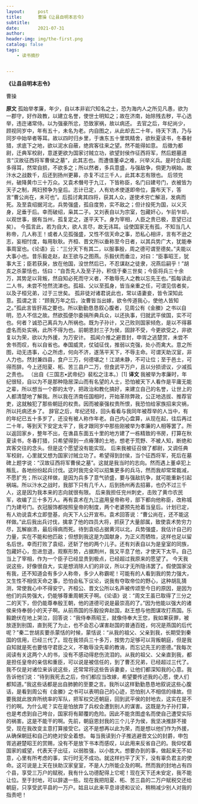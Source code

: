 ```yaml
---
layout:     post
title:      曹操《让县自明本志令》
subtitle:   
date:       2021-07-31
author:     
header-img: img/the-first.png
catalog: false
tags:
    - 读书摘抄


---
```


**《让县自明本志令》**

曹操



**原文**
孤始举孝廉，年少，自以本非岩穴知名之士，恐为海内人之所见凡愚，欲为一郡守，好作政教，以建立名誉，使世士明知之；故在济南，始除残去秽，平心选举，违迕诸常侍。以为强豪所忿，恐致家祸，故以病还。
去官之后，年纪尚少，顾视同岁中，年有五十，未名为老。内自图之，从此却去二十年，待天下清，乃与同岁中始举者等耳。故以四时归乡里，于谯东五十里筑精舍，欲秋夏读书，冬春射猎，求底下之地，欲以泥水自蔽，绝宾客往来之望。然不能得如意。
后徵为都尉，迁典军校尉，意遂更欲为国家讨贼立功，欲望封侯作征西将军，然后题墓道言“汉故征西将军曹侯之墓”，此其志也。而遭值董卓之难，兴举义兵。是时合兵能多得耳，然常自损，不欲多之；所以然者，多兵意盛，与强敌争，倘更为祸始。故汴水之战数千，后还到扬州更募，亦复不过三千人，此其本志有限也。
后领兖州，破降黄巾三十万众。又袁术僭号于九江，下皆称臣，名门曰建号门，衣被皆为天子之制，两妇预争为皇后。志计已定，人有劝术使遂即帝位，露布天下，答言“曹公尚在，未可也”。后孤讨禽其四将，获其人众，遂使术穷亡解沮，发病而死。及至袁绍据河北，兵势强盛，孤自度势，实不敌之；但计投死为国，以义灭身，足垂于后。幸而破绍，枭其二子。又刘表自以为宗室，包藏奸心，乍前乍却，以观世事，据有当州，孤复定之，遂平天下。身为宰相，人臣之贵已极，意望已过矣）。
今孤言此，若为自大，欲人言尽，故无讳耳。设使国家无有孤，不知当几人称帝，几人称王！或者人见孤强盛，又性不信天命之事，恐私心相评，言有不逊之志，妄相忖度，每用耿耿。齐桓、晋文所以垂称至今日者，以其兵势广大，犹能奉事周室也。《论语》云：“三分天下有其二，以服事殷，周之德可谓至德矣。”夫能以大事小也。昔乐毅走赵，赵王欲与之图燕。乐毅伏而垂泣，对曰：“臣事昭王，犹事大王；臣若获戾，放在他国，没世然后已，不忍谋赵之徒隶，况燕后嗣乎！”胡亥之杀蒙恬也，恬曰：“自吾先人及至子孙，积信于秦三世矣；今臣将兵三十余万，其势足以背叛，然自知必死而守义者，不敢辱先人之教以忘先王也。”孤每读此二人书，未尝不怆然流涕也。孤祖、父以至孤身，皆当亲重之任，可谓见信者矣，以及子桓兄弟，过于三世矣。
孤非徒对诸君说此也，常以语妻妾，皆令深知此意。孤谓之言：“顾我万年之后，汝曹皆当出嫁，欲令传道我心，使他人皆知之。”孤此言皆肝鬲之要也。所以勤勤恳恳叙心腹者，见周公有《金縢》之书以自明，恐人不信之故。然欲孤便尔委捐所典兵众，以还执事，归就武平侯国，实不可也。何者？诚恐己离兵为人所祸也。既为子孙计，又己败则国家倾危，是以不得慕虚名而处实祸，此所不得为也。前朝恩封三子为侯，固辞不受，今更欲受之，非欲复以为荣，欲以为外援，为万安计。
孤闻介推之避晋封，申胥之逃楚赏，未尝不舍书而叹，有以自省也。奉国威灵，仗钺征伐，推弱以克强，处小而禽大。意之所图，动无违事，心之所虑，何向不济，遂荡平天下，不辱主命。可谓天助汉室，非人力也。然封兼四县，食户三万，何德堪之！江湖未静，不可让位；至于邑土，可得而辞。今上还阳夏、柘、苦三县户二万，但食武平万户，且以分损谤议，少减孤之责也。
（出自《三国志•武帝纪》裴松之注本。）[1]
**译文**
我被举为孝廉时，年纪很轻，自以为不是那种隐居深山而有名望的人士，恐怕被天下人看作是平庸无能之辈，所以想当一个郡的太守，把政治和教化搞好，来建立自己的名誉，让世上的人都清楚地了解我。所以我在济南任国相时，开始革除弊政，公正地选拔、推荐官吏，这就触犯了那些朝廷的权贵。因而被豪强权贵所恨，我恐怕给家族招来灾祸，所以托病还乡了。
辞官之后，年纪还轻，回头看看与我同年被荐举的人当中，有的年纪已五十多岁了，还没有被人称作年老。自己内心盘算，从现在起，往后再过二十年，等到天下安定太平了，我才跟同岁中那些刚被举为孝廉的人相等罢了。所以返回家乡，整年不出，在谯县东面五十里的地方建了一栋精致的书房，打算在秋夏读书，冬春打猎，只希望得到一点瘠薄的土地，想老于荒野、不被人知，断绝和宾客交往的念头。但是这个愿望没有能实现。
后来我被征召做了都尉，又调任典军校尉，心里就又想为国家讨贼立功了。希望得到封侯，当个征西将军，死后在墓碑上题字说：“汉故征西将军曹侯之墓”。这就是我当时的志向。然而遇上董卓犯上叛乱，各地纷纷起兵讨伐。这时我完全可以招集更多的兵马，然而我却常常裁减，不愿扩充；所以这样做，是因为兵多了意气骄盛，要与强敌抗争，就可能重新引起祸端。所以汴水之战时，我部下只有几千人，后到扬州再去招募，也仍不过三千人，这是因为我本来的志向就很有限。
后来我担任兖州刺史，击败了黄巾农民军，收编了三十多万人。再有袁术在九江盗用皇帝称号，部下都向他称臣，改称城门为建号门。衣冠服饰都按照皇帝的制度，两个老婆预先抢着当皇后。计划已定，有人劝说袁术立即登基，向天下人公开宣布。袁术回答说：“曹公尚在，还不能这样做。”此后我出兵讨伐，擒拿了他的四员大将，抓获了大量部属，致使袁术势穷力尽，瓦解崩溃，最后得病而死。待到袁绍占据黄河以北，兵势强盛，我估计自己的力量，实在不能和他匹敌；但想到我这是为国献身，为正义而牺牲，这样也足以留名后世。幸而打败了袁绍，还斩了他的两个儿子。还有刘表自以为是皇室的同族，包藏奸心，忽进忽退，观察形势，占据荆州，我又平息了他，才使天下太平。自己当上了宰相，作为一个臣子已经显贵到极点，已经超过我原来的愿望了。
今天我说这些，好像很自大，实是想消除人们的非议，所以才无所隐讳罢了。假使国家没有我，还不知道会有多少人称帝，多少人称霸呢！可能有的人看到我的势力强大，又生性不相信天命之事，恐怕会私下议论，说我有夺取帝位的野心，这种胡乱猜测，常使我心中不得安宁。齐桓公、晋文公所以名声被传颂至今日的原因，是因为他们的兵势强大，仍能够尊重周朝天子啊。《论语》说：“周文王虽已取得了三分之二的天下，但仍能尊奉殷王朝，他的道德可说是最崇高的了。”因为他能以强大的诸侯来侍奉弱小的天子啊。从前燕国的乐毅投奔赵国，赵王想与他图谋攻打燕国。乐毅跪伏在地上哭泣，回答说：“我侍奉燕昭王，就像侍奉大王您，我如果获罪，被放逐到别国，直到死了为止，也不会忍心谋害赵国的普通百姓，何况是燕国的后代呢？”秦二世胡亥要杀蒙恬的时候，蒙恬说：“从我的祖父、父亲到我，长期受到秦国的信用，已经三代了。现在我领兵三十多万，按势力足够可以背叛朝庭，但是我自知就是死也要恪守君臣之义，不敢辱没先辈的教诲，而忘记先王的恩德。”我每次阅读有关这两个人的书，没有不感动得悲伤流泪的。从我的祖父、父亲直到我，都是担任皇帝的亲信和重臣，可以说是被信任的，到了曹丕兄弟，已经超过三代了。
我不仅是对诸位来诉说这些，还常常将这些告诉妻妾，让他们都深知我的心意。我告诉他们说：“待到我死去之后，你们都应当改嫁，希望要传述我的心愿，使人们都知道。”我这些话都是出自肺腑的至要之言。我所以这样勤勤恳恳地叙说这些心腹话，是看到周公有《金縢》之书可以表明自己的心迹，恐怕别人不相信的缘故。但要我就此放弃所统率的军队，把军权交还朝庭，回到武平侯的封地去，这实在是不行的啊。为什么呢？实在是怕放弃了兵权会遭到别人的谋害。这既是为子孙打算，也是考虑到自己垮台，国家将有颠覆的危险。因此不能贪图虚名而使自己遭受实际的祸害。这是不能干的啊。先前，朝庭恩封我的三个儿子为侯，我坚决推辞不接受，现在我改变主意打算接受它。这不是想再以此为荣，而是想以他们作为外援，从确保朝廷和自己的绝对安全着想。
每当我读到介子推逃避晋文公的封爵，申包胥逃避楚昭王的赏赐，没有不是放下书本而感叹，以此用来反省自己的。我仰仗着国家的威望，代表天子出征，以弱胜强，以小胜大。想要办到的事，做起来无不如意，心里有所考虑的事，实行时无不成功。就这样扫平了天下，没有辜负君主的使命。这可说是上天在扶助汉家皇室，不是人力所能企及的啊。然而我的封地占有四个县，享受三万户的赋税，我有什么功德配得上它呢！现在天下还未安定，我不能让位。至于封地，可以辞退一些。现在我把阳夏、柘、苦三县的二万户赋税交还给朝庭，只享受武平县的一万户。姑且以此来平息诽谤和议论，稍稍减少别人对我的指责吧！